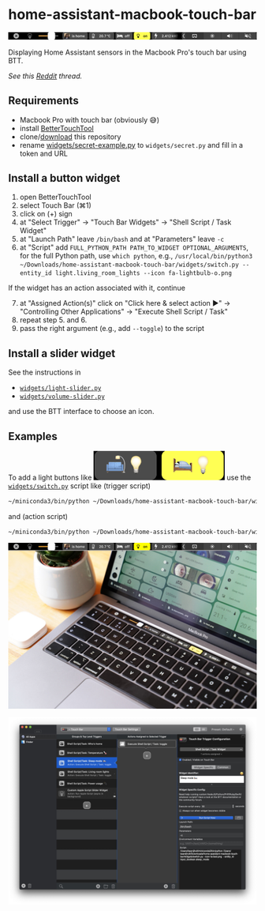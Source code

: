 # home-assistant-macbook-touch-bar

![](example.png)

Displaying Home Assistant sensors in the Macbook Pro's touch bar using BTT.

*See this [Reddit](https://www.reddit.com/r/homeassistant/comments/gyd5wd/finally_a_good_use_for_the_touch_bar_on_my/) thread.*

## Requirements

* Macbook Pro with touch bar (obviously 😅)
* install [BetterTouchTool](https://folivora.ai/downloads)
* clone/[download](https://github.com/basnijholt/home-assistant-macbook-touch-bar/archive/master.zip) this repository
* rename [widgets/secret-example.py](widgets/secret-example.py) to `widgets/secret.py` and fill in a token and URL

## Install a button widget

1. open BetterTouchTool
2. select Touch Bar (⌘1)
3. click on (+) sign
4. at "Select Trigger" → "Touch Bar Widgets" → "Shell Script / Task Widget"
5. at "Launch Path" leave `/bin/bash` and at "Parameters" leave `-c`
6. at "Script" add `FULL_PYTHON_PATH PATH_TO_WIDGET OPTIONAL_ARGUMENTS`, for the full Python path, use `which python`, e.g., `/usr/local/bin/python3 ~/Downloads/home-assistant-macbook-touch-bar/widgets/switch.py --entity_id light.living_room_lights --icon fa-lightbulb-o.png`

If the widget has an action associated with it, continue

7. at "Assigned Action(s)" click on "Click here & select action ►" → "Controlling Other Applications" → "Execute Shell Script / Task"
8. repeat step 5. and 6.
6. pass the right argument (e.g., add `--toggle`) to the script

## Install a slider widget

See the instructions in
- [`widgets/light-slider.py`](widgets/light-slider.py)
- [`widgets/volume-slider.py`](widgets/volume-slider.py)

and use the BTT interface to choose an icon.

## Examples

To add a light buttons like ![](example-light-toggle.png) use the [`widgets/switch.py`](widgets/switch.py) script like (trigger script)
```bash
~/miniconda3/bin/python ~/Downloads/home-assistant-macbook-touch-bar/widgets/switch.py --entity_id light.living_room_lights --text "🛋️💡"
```
and (action script)
```bash
~/miniconda3/bin/python ~/Downloads/home-assistant-macbook-touch-bar/widgets/switch.py --entity_id light.bedroom_lights --text "🛌💡" --toggle
```

![](example-real-life.jpg)

![](BetterTouchTool.jpg)
